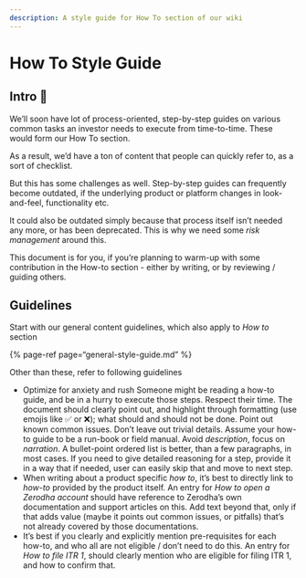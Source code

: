 ```yaml
---
description: A style guide for How To section of our wiki
---
```


# How To Style Guide

## Intro 👋

We’ll soon have lot of process-oriented, step-by-step guides on various common tasks an investor needs to execute from time-to-time. These would form our How To section.

As a result, we’d have a ton of content that people can quickly refer to, as a sort of checklist.

But this has some challenges as well. Step-by-step guides can frequently become outdated, if the underlying product or platform changes in look-and-feel, functionality etc.

It could also be outdated simply because that process itself isn’t needed any more, or has been deprecated. This is why we need some *risk management* around this.

This document is for you, if you’re planning to warm-up with some contribution in the How-to section - either by writing, or by reviewing / guiding others.

## Guidelines

Start with our general content guidelines, which also apply to *How to* section

{% page-ref page=“general-style-guide.md” %}

Other than these, refer to following guidelines

-   Optimize for anxiety and rush Someone might be reading a how-to guide, and be in a hurry to execute those steps. Respect their time. The document should clearly point out, and highlight through formatting (use emojis like ✅ or ❌); what should and should not be done. Point out known common issues. Don’t leave out trivial details. Assume your how-to guide to be a run-book or field manual. Avoid *description*, focus on *narration*. A bullet-point ordered list is better, than a few paragraphs, in most cases. If you need to give detailed reasoning for a step, provide it in a way that if needed, user can easily skip that and move to next step.
-   When writing about a product specific *how to*, it’s best to directly link to *how-to* provided by the product itself. An entry for *How to open a Zerodha account* should have reference to Zerodha’s own documentation and support articles on this. Add text beyond that, only if that adds value (maybe it points out common issues, or pitfalls) that’s not already covered by those documentations.
-   It’s best if you clearly and explicitly mention pre-requisites for each how-to, and who all are not eligible / don’t need to do this. An entry for *How to file ITR 1*, should clearly mention who are eligible for filing ITR 1, and how to confirm that.
